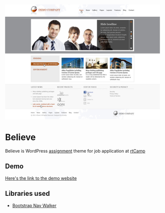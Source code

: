 ![alt text](wp-content/themes/believe/images/Home-Page.jpg "Believe Sample theme")

# Believe

Believe is WordPress [assignment](https://github.com/rtCamp/hiring-assignments/tree/master/WordPress-Engineer) theme for job application at [rtCamp](https://rtcamp.com/)

## Demo

[Here's the link to the demo website](https://shewritescode.000webhostapp.com)

## Libraries used

-   [Bootstrap Nav Walker](https://github.com/wp-bootstrap/wp-bootstrap-navwalker)
